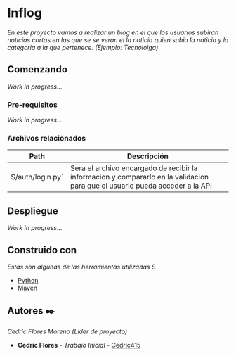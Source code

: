# Inflog

_En este proyecto vamos a realizar un blog en el que los usuarios subiran noticias cortas en las que se se veran el la noticia quien subio la noticia y la categoria a la que pertenece. (Ejemplo: Tecnoloiga)_

## Comenzando

_Work in progress..._

### Pre-requisitos

_Work in progress..._

### Archivos relacionados

| Path                    | Descripción                                         |
| ----------------------- | --------------------------------------------------- |
| S/auth/login.py`          | Sera el archivo encargado de recibir la informacion y compararlo en la validacion para que el usuario pueda acceder a la API |



## Despliegue

_Work in progress..._

## Construido con

_Estas son algunas de las herramientas utilizadas_
S
* [Python](https://www.python.org)
* [Maven](https://pip.pypa.io/en/stable/installing/)

## Autores ✒️

_Cedric Flores Moreno (Lider de proyecto)_

* **Cedric Flores** - *Trabajo Inicial* - [Cedric415](https://github.com/Cedric415)
